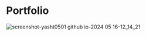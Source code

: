 # Portfolio

![screenshot-yasht0501 github io-2024 05 16-12_14_21](https://github.com/Yasht0501/Portfolio/assets/77424740/2d55ca1f-cb03-4f6c-aefe-f333d785ff4e)
